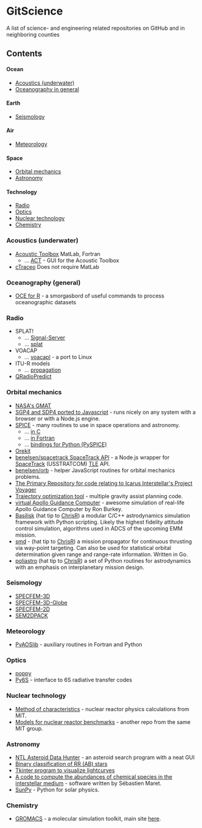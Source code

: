 # GitScience
A list of science- and engineering related repositories on GitHub and in neighboring counties

## Contents

#### Ocean

 * [Acoustics (underwater)](https://github.com/Hunter-Github/GitScience#acoustics-underwater)
 * [Oceanography in general](https://github.com/Hunter-Github/GitScience#oceanography-general)

#### Earth

* [Seismology](https://github.com/Hunter-Github/GitScience#seismology)

#### Air

 * [Meteorology](https://github.com/Hunter-Github/GitScience#meteorology)

#### Space

 * [Orbital mechanics](https://github.com/Hunter-Github/GitScience#orbital-mechanics)
 * [Astronomy](https://github.com/Hunter-Github/GitScience#astronomy)

#### Technology

 * [Radio](https://github.com/Hunter-Github/GitScience#radio)
 * [Optics](https://github.com/Hunter-Github/GitScience#optics)
 * [Nuclear technology](https://github.com/Hunter-Github/GitScience#nuclear-technology)
 * [Chemistry](https://github.com/Hunter-Github/GitScience#chemistry)

### Acoustics (underwater)

* [Acoustic Toolbox](http://oalib.hlsresearch.com/Modes/AcousticsToolbox/) MatLab, Fortran
    * ... [ACT](http://cmst.curtin.edu.au/products/actoolbox.cfm) - GUI for the Acoustic Toolbox
* [cTraceo](https://github.com/EyNuel/cTraceo) Does not require MatLab

### Oceanography (general)

 * [OCE for R](https://github.com/dankelley/oce) - a smorgasbord of useful commands to process oceanographic datasets

### Radio

* SPLAT!
    * ... [Signal-Server](https://github.com/Cloud-RF/Signal-Server)
    * ... [splat](https://github.com/jmcmellen/splat)
* VOACAP
    * ... [voacapl](https://github.com/jawatson/voacapl) - a port to Linux
* ITU-R models
    * ... [propagation](https://github.com/deepaknadig/propagation)
* [QRadioPredict](http://qradiopredict.sourceforge.net/)

### Orbital mechanics

* [NASA's GMAT](http://gmat.sourceforge.net/)
* [SGP4 and SDP4 ported to Javascript](https://github.com/shashwatak/satellite-js) - runs nicely on any system with a browser or with a Node.js engine.
* [SPICE](http://naif.jpl.nasa.gov/naif/toolkit.html) - many routines to use in space operations and astronomy.
    * ... [in C](http://naif.jpl.nasa.gov/naif/toolkit_C.html)
    * ... [in Fortran](http://naif.jpl.nasa.gov/naif/toolkit_FORTRAN.html)
    * ... [bindings for Python (PySPICE)](https://github.com/rca/PySPICE)
* [Orekit](http://orekit.org/)
* [benelsen/spacetrack SpaceTrack API](https://github.com/benelsen/spacetrack) - a Node.js wrapper for [SpaceTrack](https://www.space-track.org) (USSTRATCOM) [TLE](https://en.wikipedia.org/wiki/Two-line_element_set) API.
* [benelsen/orb](https://github.com/benelsen/orb) - helper JavaScript routines for orbital mechanics problems.
* [The Primary Repository for code relating to Icarus Interstellar's Project Voyager](https://github.com/zachfejes/ProjectVoyager)
* [Trajectory optimization tool](https://github.com/Arrowstar/ksptot) - multiple gravity assist planning code.
* [virtual Apollo Guidance Computer](https://github.com/rburkey2005/virtualagc) - awesome simulation of real-life Apollo Guidance Computer by Ron Burkey.
* [Basilisk](http://hanspeterschaub.info/bskMain.html) (hat tip to [ChrisR](https://space.stackexchange.com/users/1391/chrisr)) a modular C/C++ astrodynamics simulation framework with Python scripting. Likely the highest fidelity attitude control simulation, algorithms used in ADCS of the upcoming EMM mission.
* [smd](https://github.com/ChristopherRabotin/smd) - (hat tip to [ChrisR](https://space.stackexchange.com/users/1391/chrisr)) a mission propagator for continuous thrusting via way-point targeting. Can also be used for statistical orbital determination given range and range-rate information. Written in Go.
* [poliastro](https://github.com/poliastro/poliastro/) (hat tip to [ChrisR](https://space.stackexchange.com/users/1391/chrisr)) a set of Python routines for astrodynamics with an emphasis on interplanetary mission design.

### Seismology

* [SPECFEM-3D](https://github.com/geodynamics/specfem3d)
* [SPECFEM-3D-Globe](https://github.com/geodynamics/specfem3d_globe)
* [SPECFEM-2D](https://github.com/geodynamics/specfem2d)
* [SEM2DPACK](http://sem2d.sourceforge.net)

### Meteorology

* [PyAOSlib](https://github.com/PyAOS/aoslib) - auxiliary routines in Fortran and Python

### Optics

* [poppy](https://github.com/mperrin/poppy)
* [Py6S](https://github.com/robintw/Py6S) - interface to 6S radiative transfer codes

### Nuclear technology

* [Method of characteristics](https://github.com/mit-crpg/OpenMOC) - nuclear reactor physics calculations from MIT.
* [Models for nuclear reactor benchmarks](https://github.com/mit-crpg/benchmarks) - another repo from the same MIT group.

### Astronomy

* [NTL Asteroid Data Hunter](https://github.com/nasa/NTL-Asteroid-Data-Hunter) - an asteroid search program with a neat GUI 
* [Binary classification of RR (AB) stars](https://github.com/johnh2o2/rrlyrclassification)
* [Tkinter program to visualize lightcurves](https://github.com/johnh2o2/pyvislc)
* [A code to compute the abundances of chemical species in the interstellar medium](https://github.com/smaret/astrochem) - software written by Sébastien Maret.
* [SunPy](https://github.com/sunpy/sunpy) - Python for solar physics.

### Chemistry

* [GROMACS](https://github.com/gromacs/gromacs) - a molecular simulation toolkit, main site [here](http://www.gromacs.org/).

